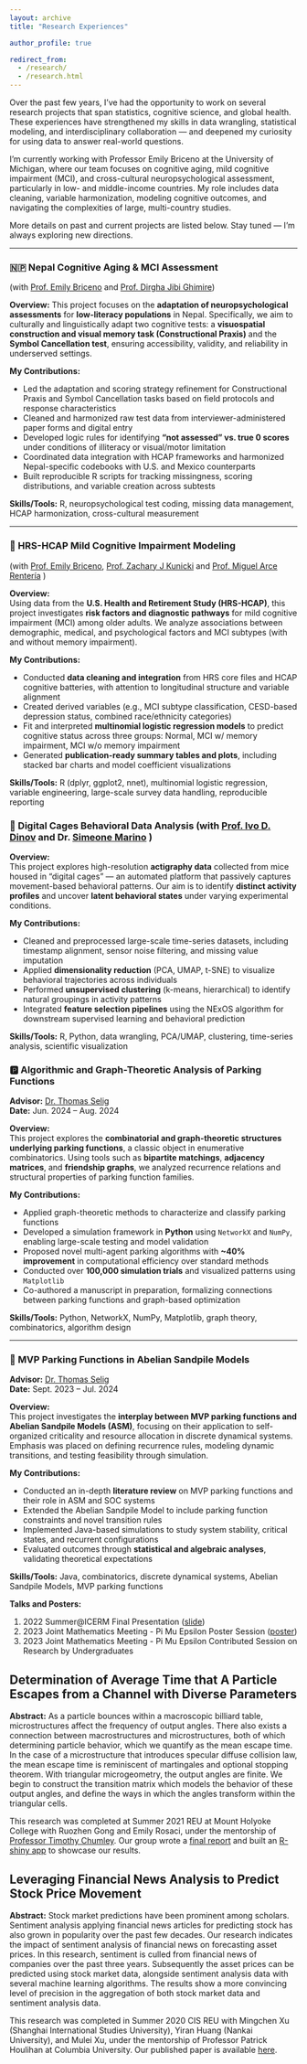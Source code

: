 ```yaml
---
layout: archive
title: "Research Experiences"

author_profile: true

redirect_from: 
  - /research/
  - /research.html
---
```

Over the past few years, I’ve had the opportunity to work on several research projects that span statistics, cognitive science, and global health. These experiences have strengthened my skills in data wrangling, statistical modeling, and interdisciplinary collaboration — and deepened my curiosity for using data to answer real-world questions.

I’m currently working with Professor Emily Briceno at the University of Michigan, where our team focuses on cognitive aging, mild cognitive impairment (MCI), and cross-cultural neuropsychological assessment, particularly in low- and middle-income countries. My role includes data cleaning, variable harmonization, modeling cognitive outcomes, and navigating the complexities of large, multi-country studies.

More details on past and current projects are listed below. Stay tuned — I’m always exploring new directions.

---
### 🇳🇵 Nepal Cognitive Aging & MCI Assessment  
(with [Prof. Emily Briceno](https://experts.umich.edu/4331-emily-briceno) and [Prof. Dirgha Jibi Ghimire](https://psc.isr.umich.edu/profile/ghimire-dirgha-jibi/))

**Overview:** 
This project focuses on the **adaptation of neuropsychological assessments** for **low-literacy populations** in Nepal. Specifically, we aim to culturally and linguistically adapt two cognitive tests: a **visuospatial construction and visual memory task (Constructional Praxis)** and the **Symbol Cancellation test**, ensuring accessibility, validity, and reliability in underserved settings.

**My Contributions:**  
- Led the adaptation and scoring strategy refinement for Constructional Praxis and Symbol Cancellation tasks based on field protocols and response characteristics  
- Cleaned and harmonized raw test data from interviewer-administered paper forms and digital entry  
- Developed logic rules for identifying **“not assessed” vs. true 0 scores** under conditions of illiteracy or visual/motor limitation  
- Coordinated data integration with HCAP frameworks and harmonized Nepal-specific codebooks with U.S. and Mexico counterparts  
- Built reproducible R scripts for tracking missingness, scoring distributions, and variable creation across subtests

**Skills/Tools:** R, neuropsychological test coding, missing data management, HCAP harmonization, cross-cultural measurement  

---

### 🧠 HRS-HCAP Mild Cognitive Impairment Modeling  
(with [Prof. Emily Briceno](https://experts.umich.edu/4331-emily-briceno), [Prof. Zachary J Kunicki](https://vivo.brown.edu/display/zkunicki) and [Prof. Miguel Arce Rentería](https://www.neurology.columbia.edu/profile/miguel-arce-renteria-phd) )

**Overview:**  
Using data from the **U.S. Health and Retirement Study (HRS-HCAP)**, this project investigates **risk factors and diagnostic pathways** for mild cognitive impairment (MCI) among older adults. We analyze associations between demographic, medical, and psychological factors and MCI subtypes (with and without memory impairment).

**My Contributions:**  
- Conducted **data cleaning and integration** from HRS core files and HCAP cognitive batteries, with attention to longitudinal structure and variable alignment  
- Created derived variables (e.g., MCI subtype classification, CESD-based depression status, combined race/ethnicity categories)  
- Fit and interpreted **multinomial logistic regression models** to predict cognitive status across three groups: Normal, MCI w/ memory impairment, MCI w/o memory impairment  
- Generated **publication-ready summary tables and plots**, including stacked bar charts and model coefficient visualizations  

**Skills/Tools:** R (dplyr, ggplot2, nnet), multinomial logistic regression, variable engineering, large-scale survey data handling, reproducible reporting  


### 🐁 Digital Cages Behavioral Data Analysis (with [Prof. Ivo D. Dinov](https://nursing.umich.edu/faculty-staff/faculty/ivo-d-dinov) and Dr. [Simeone Marino](https://medschool.umich.edu/profile/2984/simeone-marino) ) 

**Overview:**  
This project explores high-resolution **actigraphy data** collected from mice housed in “digital cages” — an automated platform that passively captures movement-based behavioral patterns. Our aim is to identify **distinct activity profiles** and uncover **latent behavioral states** under varying experimental conditions.

**My Contributions:**  
- Cleaned and preprocessed large-scale time-series datasets, including timestamp alignment, sensor noise filtering, and missing value imputation  
- Applied **dimensionality reduction** (PCA, UMAP, t-SNE) to visualize behavioral trajectories across individuals  
- Performed **unsupervised clustering** (k-means, hierarchical) to identify natural groupings in activity patterns  
- Integrated **feature selection pipelines** using the NExOS algorithm for downstream supervised learning and behavioral prediction  

**Skills/Tools:** R, Python, data wrangling, PCA/UMAP, clustering, time-series analysis, scientific visualization  


### 🅿️ Algorithmic and Graph-Theoretic Analysis of Parking Functions  
**Advisor:** [Dr. Thomas Selig](https://scholar.xjtlu.edu.cn/en/persons/ThomasSelig)  
**Date:** Jun. 2024 – Aug. 2024

**Overview:**  
This project explores the **combinatorial and graph-theoretic structures underlying parking functions**, a classic object in enumerative combinatorics. Using tools such as **bipartite matchings**, **adjacency matrices**, and **friendship graphs**, we analyzed recurrence relations and structural properties of parking function families.

**My Contributions:**  
- Applied graph-theoretic methods to characterize and classify parking functions  
- Developed a simulation framework in **Python** using `NetworkX` and `NumPy`, enabling large-scale testing and model validation  
- Proposed novel multi-agent parking algorithms with **~40% improvement** in computational efficiency over standard methods  
- Conducted over **100,000 simulation trials** and visualized patterns using `Matplotlib`  
- Co-authored a manuscript in preparation, formalizing connections between parking functions and graph-based optimization

**Skills/Tools:** Python, NetworkX, NumPy, Matplotlib, graph theory, combinatorics, algorithm design  

---

### 🔁 MVP Parking Functions in Abelian Sandpile Models  
**Advisor:** [Dr. Thomas Selig](https://scholar.xjtlu.edu.cn/en/persons/ThomasSelig)  
**Date:** Sept. 2023 – Jul. 2024  

**Overview:**  
This project investigates the **interplay between MVP parking functions and Abelian Sandpile Models (ASM)**, focusing on their application to self-organized criticality and resource allocation in discrete dynamical systems. Emphasis was placed on defining recurrence rules, modeling dynamic transitions, and testing feasibility through simulation.

**My Contributions:**  
- Conducted an in-depth **literature review** on MVP parking functions and their role in ASM and SOC systems  
- Extended the Abelian Sandpile Model to include parking function constraints and novel transition rules  
- Implemented Java-based simulations to study system stability, critical states, and recurrent configurations  
- Evaluated outcomes through **statistical and algebraic analyses**, validating theoretical expectations

**Skills/Tools:** Java, combinatorics, discrete dynamical systems, Abelian Sandpile Models, MVP parking functions  



**Talks and Posters:**

1. 2022 Summer@ICERM Final Presentation ([slide](https://app.icerm.brown.edu/assets/372/4320/4320_3425_Reutercrona-Wang-Whidden_080320221100_Slides.pdf))
2. 2023 Joint Mathematics Meeting - Pi Mu Epsilon Poster Session ([poster](files/pf_poster.pdf))
3. 2023 Joint Mathematics Meeting - Pi Mu Epsilon Contributed Session on Research by Undergraduates

## Determination of Average Time that A Particle Escapes from a Channel with Diverse Parameters

**Abstract:** As a particle bounces within a macroscopic billiard table, microstructures affect the frequency of output angles. There also exists a connection between macrostructures and microstructures, both of which determining particle behavior, which we quantify as the mean escape time. In the case of a microstructure that introduces specular diffuse collision law, the mean escape time is reminiscent of martingales and optional stopping theorem. With triangular microgeometry, the output angles are finite. We begin to construct the transition matrix which models the behavior of these output angles, and define the ways in which the angles transform within the triangular cells.

This research was completed at Summer 2021 REU at Mount Holyoke College with Ruozhen Gong and Emily Rosaci, under the mentorship of [Professor Timothy Chumley](https://tchumley.mtholyoke.edu/?_ga=2.98059675.564660943.1704846727-1838912408.1704846727). Our group wrote a [final report](https://tchumley.mtholyoke.edu/pdf/Summer_2021_research_report.pdf) and built an [R-shiny app](https://olypys-yuxuan-wang.shinyapps.io/Billiards_Probability_and_their_Interplay/) to showcase our results.

## Leveraging Financial News Analysis to Predict Stock Price Movement

**Abstract:** Stock market predictions have been prominent among scholars. Sentiment analysis applying financial news articles for predicting stock has also grown in popularity over the past few decades. Our research indicates the impact of sentiment analysis of financial news on forecasting asset prices. In this research, sentiment is culled from financial news of companies over the past three years. Subsequently the asset prices can be predicted using stock market data, alongside sentiment analysis data with several machine learning algorithms. The results show a more convincing level of precision in the aggregation of both stock market data and sentiment analysis data.

This research was completed in Summer 2020 CIS REU with Mingchen Xu (Shanghai International Studies University), Yiran Huang (Nankai University), and Mulei Xu, under the mentorship of Professor Patrick Houlihan at Columbia University. Our published paper is available [here](https://www.airitilibrary.com/Article/Detail/P20200813001-202107-202107160001-202107160001-265-276). 
